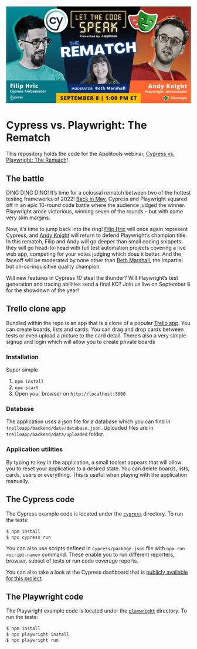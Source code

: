![Cypress versus Playwright: The Rematch (Banner)](rematch-banner.png)

# Cypress vs. Playwright: The Rematch

This repository holds the code for the Applitools webinar,
[Cypress vs. Playwright: The Rematch](https://applitools.com/cypress-vs-playwright-rematch-webinar/)!


## The battle

DING DING DING! It’s time for a colossal rematch between two of the hottest testing frameworks of 2022!
[Back in May](https://applitools.com/event/cypress-versus-playwright-let-the-code-speak/),
Cypress and Playwright squared off in an epic 10-round code battle where the audience judged the winner.
Playwright arose victorious, winning seven of the rounds – but with some very slim margins.

Now, it’s time to jump back into the ring!
[Filip Hric](https://twitter.com/filip_hric) will once again represent Cypress,
and [Andy Knight](https://twitter.com/AutomationPanda) will return to defend Playwright’s champion title.
In this rematch, Filip and Andy will go deeper than small coding snippets:
they will go head-to-head with full test automation projects covering a live web app,
competing for your votes judging which does it better.
And the faceoff will be moderated by none other than [Beth Marshall](https://twitter.com/Beth_AskHer),
the impartial but oh-so-inquisitive quality champion.

Will new features in Cypress 10 steal the thunder?
Will Playwright’s test generation and tracing abilities send a final KO?
Join us live on September 8 for the showdown of the year!

## Trello clone app
Bundled within the repo is an app that is a clone of a popular [Trello app](https://trello.com). You can create boards, lists and cards. You can drag and drop cards between tests or even upload a picture to the card detail. There’s also a very simple signup and login which will allow you to create private boards

### Installation
Super simple
1. `npm install`
2. `npm start`
3. Open your browser on `http://localhost:3000`

### Database
The application uses a json file for a database which you can find in `trelloapp/backend/data/database.json`. Uploaded files are in `trelloapp/backend/data/uploaded` folder.

### Application utilities
By typing `F2` key in the application, a small toolset appears that will allow you to reset your application to a desired state. You can delete boards, lists, cards, users or everything. This is useful when playing with the application manually.


## The Cypress code

The Cypress example code is located under the [`cypress`](cypress) directory.
To run the tests:

```
$ npm install
$ npx cypress run
```

You can also use scripts defined in `cypress/package.json` file with `npm run <script-name>` command. These enable you to run different reporters, browser, subset of tests or run code coverage reports.

You can also take a look at the Cypress dashboard that is [publicly available for this project](https://dashboard.cypress.io/projects/xp9to9/runs).

## The Playwright code

The Playwright example code is located under the [`playwright`](playwright) directory.
To run the tests:

```
$ npm install
$ npx playwright install
$ npx playwright run
```
